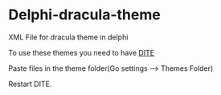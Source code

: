 # Delphi-dracula-theme
XML File for dracula theme in delphi


To use these themes you need to have [DITE](https://github.com/RRUZ/delphi-ide-theme-editor)


<p>Paste files in the theme folder(Go settings --> Themes Folder)</p>
Restart DITE.
